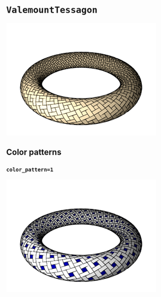 # `ValemountTessagon`

![ValemountTessagon](../images/types/valemount_tessagon.png)

## Color patterns

### `color_pattern=1`

![ValemountTessagon color pattern 1](../images/types/valemount_tessagon_color1.png)
